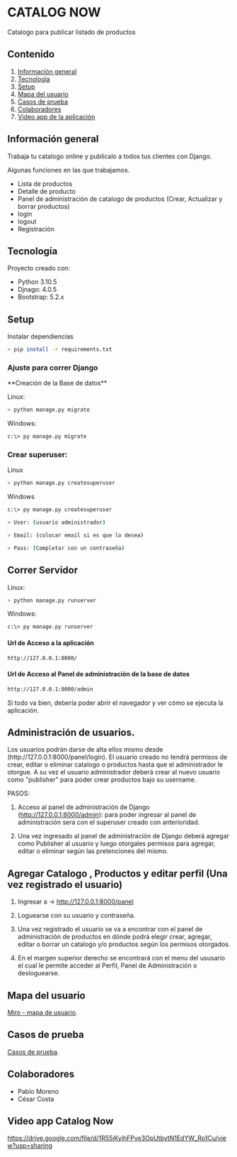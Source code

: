 # CATALOG NOW
Catalogo para publicar listado de productos

## Contenido
1. [Información general](#información-general)
2. [Tecnología](#tecnología)
3. [Setup](#setup)
4. [Mapa del usuario](#mapa-del-usuario)
5. [Casos de prueba](#casos-de-prueba)
6. [Colaboradores](#colaboradores)
7. [Video app de la aplicación](#video-app-catalog-now)



## Información general
<p>Trabaja tu catalogo online y publicalo a todos tus clientes con Django.</p>
<p>Algunas funciones en las que trabajamos.</p>

- Lista de productos
- Detalle de producto
- Panel de administración de catalogo de productos (Crear, Actualizar y borrar productos)
- login
- logout
- Registración

## Tecnología
<p>Proyecto creado con:</p>

- Python 3.10.5
- Djnago: 4.0.5
- Bootstrap: 5.2.x    

## Setup
<p>Instalar dependiencias</p>

```bash
> pip install -r requirements.txt
```

### Ajuste para correr Django
<p>**Creación de la Base de datos**</p>

Linux:
```bash
> python manage.py migrate 
```
Windows:
```bash
c:\> py manage.py migrate
```

### Crear superuser: 

Linux
```bash
> python manage.py createsuperuser
```

Windows
```bash
c:\> py manage.py createsuperuser
```

```bash
> User: (usuario administrador)

> Email: (colocar email si es que lo desea)

> Pass: (Completar con un contraseña)
```

## Correr Servidor

Linux:
```bash
> python manage.py runserver
```
Windows:
```bash
c:\> py manage.py runserver
```

####  Url de Acceso a la aplicación
```bash
http://127.0.0.1:8000/
```
 
#### Url de Acceso al Panel de administración de la base de datos
```bash
http://127.0.0.1:8000/admin 
```
<p>Si todo va bien, debería poder abrir el navegador y ver cómo se ejecuta la aplicación.</p>

## Administración de usuarios.
<p>Los usuarios podrán darse de alta ellos mismo desde (http://127.0.0.1:8000/panel/login). El usuario creado no tendrá permisos de crear, editar o eliminar catalogo o productos hasta que el administrador le otorgue. A su vez el usuario administrador deberá crear al nuevo usuario como "publisher" para poder crear productos bajo su username.</p>

PASOS:
1. Acceso al panel de administración de Django (http://127.0.0.1:8000/admin):
 para poder ingresar  al panel de administración sera con el superuser creado con anterioridad. 

2. Una vez ingresado al panel de administración de Django deberá agregar como Publisher
al usuario y luego  otorgales permisos para agregar, editar o eliminar según las pretenciones del mismo.

## Agregar Catalogo , Productos y editar perfil (Una vez registrado el usuario) 

1. Ingresar a -> http://127.0.0.1:8000/panel 

2. Loguearse con su usuario y contraseña.

3. Una vez registrado el usuario se va a encontrar con el panel de administración de productos en dónde  podrá 
elegir crear, agregar, editar o borrar un catalogo y/o productos según los permisos otorgados.

4. En el margen superior derecho se encontrará con el menu del ususario
el cual le permite acceder al Perfil, Panel de Administración o desloguearse.

## Mapa del usuario

[Miro - mapa de usuario](https://miro.com/app/board/uXjVOj_k2rg=/?share_link_id=399463018519).

## Casos de prueba

[Casos de prueba](https://docs.google.com/spreadsheets/d/1uEIr7sc-B0U5nE3B9Pu1qx707caib2q78oHCIwA6j8Q/edit?usp=sharing).


## Colaboradores

- Pablo Moreno
- César Costa

## Video app Catalog Now
https://drive.google.com/file/d/1R55iKyjhFPve3OpUtbytN1EdYW_Ro1Cu/view?usp=sharing
